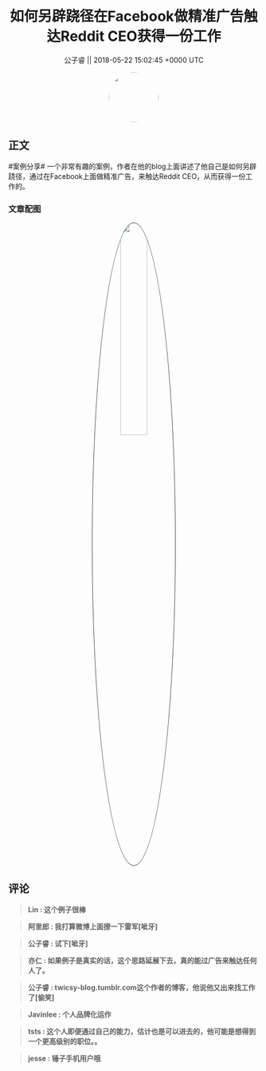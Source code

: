 <h1 align="center">如何另辟跷径在Facebook做精准广告触达Reddit CEO获得一份工作</h1>




<p align="center">
    <a>公子睿 || 2018-05-22 15:02:45 &#43;0000 UTC</a>
</p>

<div align="center">
    <img src="https://images.zsxq.com/FoW3XH4nm4YJIDFr31GgBdvN6yiP?e=1590940799&amp;token=kIxbL07-8jAj8w1n4s9zv64FuZZNEATmlU_Vm6zD:ttiNvMbRbmUWSyc_K5i80U2As1U=" width="100" height="100" style="border:1px solid;border-radius:50%; color:#ffffff"/>
</div>




## 正文

<div>
#案例分享#
一个非常有趣的案例，作者在他的blog上面讲述了他自己是如何另辟跷径，通过在Facebook上面做精准广告，来触达Reddit CEO，从而获得一份工作的。
</div>

### 文章配图

<div class="image" align="center">

<img src="https://images.zsxq.com/Fq_6XwmohwaWCQEeYIlaLnf4vmRJ?imageMogr2/auto-orient/thumbnail/800x/format/jpg/blur/1x0/quality/75&amp;e=1590940799&amp;token=kIxbL07-8jAj8w1n4s9zv64FuZZNEATmlU_Vm6zD:9-M8Wk7_6LusAwsfRjH3yzqs894=" width="33%" height="33%" style="border:1px solid;border-radius:50%; color:#3c3f41"/>

</div>


## 评论

<div align="left">
<div>

<blockquote >
<span> <strong>Lin : 这个例子很棒 </strong></span>
</blockquote>

<blockquote >
<span> <strong>阿里郎 : 我打算微博上面撩一下雷军[呲牙] </strong></span>
</blockquote>

<blockquote >
<span> <strong>公子睿 : 试下[呲牙] </strong></span>
</blockquote>

<blockquote >
<span> <strong>亦仁 : 如果例子是真实的话，这个思路延展下去，真的能过广告来触达任何人了。 </strong></span>
</blockquote>

<blockquote >
<span> <strong>公子睿 : twicsy-blog.tumblr.com这个作者的博客，他说他又出来找工作了[偷笑] </strong></span>
</blockquote>

<blockquote >
<span> <strong>Javinlee : 个人品牌化运作 </strong></span>
</blockquote>

<blockquote >
<span> <strong>tsts : 这个人即便通过自己的能力，估计也是可以进去的，他可能是想得到一个更高级别的职位。。 </strong></span>
</blockquote>

<blockquote >
<span> <strong>jesse : 锤子手机用户哦 </strong></span>
</blockquote>

</div>
</div>